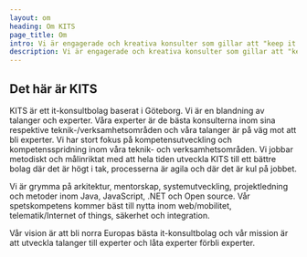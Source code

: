 ```yaml
---
layout: om
heading: Om KITS
page_title: Om
intro: Vi är engagerade och kreativa konsulter som gillar att "keep it simple" med stort fokus på att leverera resultat samtidigt som vi har kul.
description: Vi är engagerade och kreativa konsulter som gillar att "keep it simple" med stort fokus på att leverera resultat samtidigt som vi har kul.
---
```


## Det här är KITS

KITS är ett it-konsultbolag baserat i Göteborg. Vi är en blandning av talanger och experter. Våra experter är de bästa konsulterna inom sina respektive teknik-/verksamhetsområden och våra talanger är på väg mot att bli experter. Vi har stort fokus på kompetensutveckling och kompetensspridning inom våra teknik- och verksamhetsområden. Vi jobbar metodiskt och målinriktat med att hela tiden utveckla KITS till ett bättre bolag där det är högt i tak, processerna är agila och där det är kul på jobbet.

Vi är grymma på arkitektur, mentorskap, systemutveckling, projektledning och metoder inom Java, JavaScript, .NET och Open source. Vår spetskompetens kommer bäst till nytta inom web/mobilitet, telematik/Internet of things, säkerhet och integration.

Vår vision är att bli norra Europas bästa it-konsultbolag och vår mission är att utveckla talanger till experter och låta experter förbli experter.
